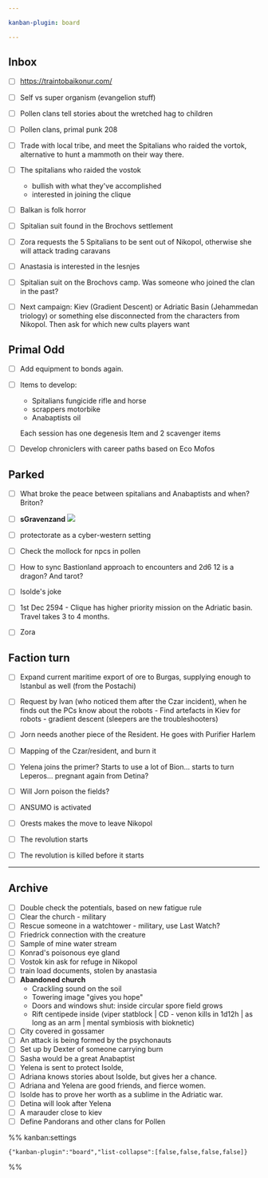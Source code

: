 ```yaml
---

kanban-plugin: board

---
```


## Inbox

- [ ] https://traintobaikonur.com/
- [ ] Self vs super organism (evangelion stuff)
- [ ] Pollen clans tell stories about the wretched hag to children
- [ ] Pollen clans, primal punk 208
- [ ] Trade with local tribe, and meet the Spitalians who raided the vortok, alternative to hunt a mammoth on their way there.
- [ ] The spitalians who raided the vostok
	- bullish with what they've accomplished
	- interested in joining the clique
- [ ] Balkan is folk horror
- [ ] Spitalian suit found in the Brochovs settlement
- [ ] Zora requests the 5 Spitalians to be sent out of Nikopol, otherwise she will attack trading caravans
- [ ] Anastasia is interested in the lesnjes
- [ ] Spitalian suit on the Brochovs camp. Was someone who joined the clan in the past?
- [ ] Next campaign: Kiev (Gradient Descent) or Adriatic Basin (Jehammedan triology) or something else disconnected from the characters from Nikopol. Then ask for which new cults players want


## Primal Odd

- [ ] Add equipment to bonds again.
- [ ] Items to develop:
	- Spitalians fungicide rifle and horse 
	- scrappers motorbike
	- Anabaptists oil
	
	Each session has one degenesis Item and 2 scavenger items
- [ ] Develop chroniclers with career paths based on Eco Mofos


## Parked

- [ ] What broke the peace between spitalians and Anabaptists and when? Briton?
- [ ] **sGravenzand**
	![](https://i.imgur.com/JwqFke9.png)
- [ ] protectorate as a cyber-western setting
- [ ] Check the mollock for npcs in pollen
- [ ] How to sync Bastionland approach to encounters and 2d6 12 is a dragon? And tarot?
- [ ] Isolde's joke
- [ ] 1st Dec 2594 - Clique has higher priority mission on the Adriatic basin. Travel takes 3 to 4 months.
- [ ] Zora


## Faction turn

- [ ] Expand current maritime export of ore to Burgas, supplying enough to Istanbul as well (from the Postachi)
- [ ] Request by Ivan (who noticed them after the Czar incident), when he finds out the PCs know about the robots - Find artefacts in Kiev for robots - gradient descent (sleepers are the troubleshooters)
- [ ] Jorn needs another piece of the Resident. He goes with Purifier Harlem
- [ ] Mapping of the Czar/resident, and burn it
- [ ] Yelena joins the primer? Starts to use a lot of Bion... starts to turn Leperos... pregnant again from Detina?
- [ ] Will Jorn poison the fields?
- [ ] ANSUMO is activated
- [ ] Orests makes the move to leave Nikopol
- [ ] The revolution starts
- [ ] The revolution is killed before it starts


***

## Archive

- [ ] Double check the potentials, based on new fatigue rule
- [ ] Clear the church - military
- [ ] Rescue someone in a watchtower - military, use Last Watch?
- [ ] Friedrick connection with the creature
- [ ] Sample of mine water stream
- [ ] Konrad's poisonous eye gland
- [ ] Vostok kin ask for refuge in Nikopol
- [ ] train load documents, stolen by anastasia
- [ ] **Abandoned church**
	- Crackling sound on the soil
	- Towering image "gives you hope"
	- Doors and windows shut: inside circular spore field grows
	- Rift centipede inside (viper statblock | CD - venon kills in 1d12h | as long as an arm | mental symbiosis with bioknetic)
- [ ] City covered in gossamer
- [ ] An attack is being formed by the psychonauts
- [ ] Set up by Dexter of someone carrying burn
- [ ] Sasha would be a great Anabaptist
- [ ] Yelena is sent to protect Isolde,
- [ ] Adriana knows stories about Isolde, but gives her a chance.
- [ ] Adriana and Yelena are good friends, and fierce women.
- [ ] Isolde has to prove her worth as a sublime in the Adriatic war.
- [ ] Detina will look after Yelena
- [ ] A marauder close to kiev
- [ ] Define Pandorans and other clans for Pollen

%% kanban:settings
```
{"kanban-plugin":"board","list-collapse":[false,false,false,false]}
```
%%